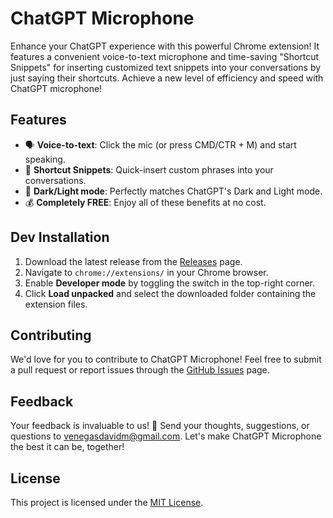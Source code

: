 # ChatGPT Microphone

Enhance your ChatGPT experience with this powerful Chrome extension! It features a convenient voice-to-text microphone and time-saving "Shortcut Snippets" for inserting customized text snippets into your conversations by just saying their shortcuts. Achieve a new level of efficiency and speed with ChatGPT microphone!

## Features

- 🗣️ **Voice-to-text**: Click the mic (or press CMD/CTR + M) and start speaking.
- 📝 **Shortcut Snippets**: Quick-insert custom phrases into your conversations.
- 🎨 **Dark/Light mode**: Perfectly matches ChatGPT's Dark and Light mode.
- 💰 **Completely FREE**: Enjoy all of these benefits at no cost.

## Dev Installation

1. Download the latest release from the [Releases](https://github.com/davidmvenegas/chatgpt-microphone/releases) page.
2. Navigate to `chrome://extensions/` in your Chrome browser.
3. Enable **Developer mode** by toggling the switch in the top-right corner.
4. Click **Load unpacked** and select the downloaded folder containing the extension files.

## Contributing

We'd love for you to contribute to ChatGPT Microphone! Feel free to submit a pull request or report issues through the [GitHub Issues](https://github.com/davidmvenegas/chatgpt-microphone/issues) page.

## Feedback

Your feedback is invaluable to us! 💌 Send your thoughts, suggestions, or questions to venegasdavidm@gmail.com.
Let's make ChatGPT Microphone the best it can be, together!

## License

This project is licensed under the [MIT License](LICENSE).
